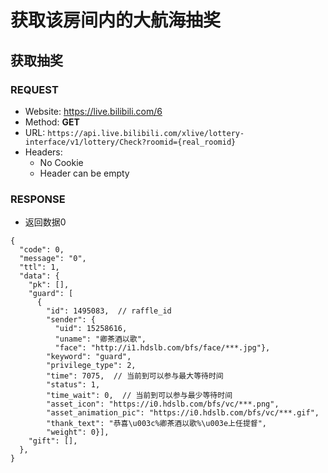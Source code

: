 # 获取该房间内的大航海抽奖

## 获取抽奖

### REQUEST
- Website: https://live.bilibili.com/6
- Method: **GET**
- URL: `https://api.live.bilibili.com/xlive/lottery-interface/v1/lottery/Check?roomid={real_roomid}`
- Headers:
  - No Cookie
  - Header can be empty
  
### RESPONSE
- 返回数据0
```json5
{
  "code": 0,
  "message": "0",
  "ttl": 1,
  "data": {
    "pk": [],
    "guard": [
      {
        "id": 1495083,  // raffle_id
        "sender": {
          "uid": 15258616,
          "uname": "卿茶酒以歌",
          "face": "http://i1.hdslb.com/bfs/face/***.jpg"},
        "keyword": "guard",
        "privilege_type": 2,
        "time": 7075,  // 当前到可以参与最大等待时间
        "status": 1,
        "time_wait": 0,  // 当前到可以参与最少等待时间
        "asset_icon": "https://i0.hdslb.com/bfs/vc/***.png",
        "asset_animation_pic": "https://i0.hdslb.com/bfs/vc/***.gif",
        "thank_text": "恭喜\u003c%卿茶酒以歌%\u003e上任提督",
        "weight": 0}],
    "gift": [],
  },
}
```
  
 